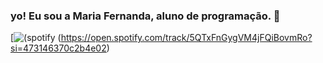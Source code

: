 ### yo! Eu sou a Maria Fernanda, aluno de programação. 👋

[![(spotify](https://img.shields.io/badge/Spotify-1ED760?&style=for-the-badge&logo=spotify&logoColor=white) (https://open.spotify.com/track/5QTxFnGygVM4jFQiBovmRo?si=473146370c2b4e02)

